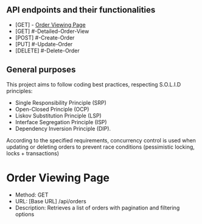 ## API endpoints and their functionalities

- [GET] - [Order Viewing Page](#Order-Viewing-Page) 
- [GET] #-Detailed-Order-View 
- [POST] #-Create-Order
- [PUT] #-Update-Order 
- [DELETE] #-Delete-Order 

## General purposes

This project aims to follow coding best practices, respecting S.O.L.I.D principles: 

- Single Responsibility Principle (SRP)
- Open-Closed Principle (OCP)
- Liskov Substitution Principle (LSP) 
- Interface Segregation Principle (ISP) 
- Dependency Inversion Principle (DIP).

According to the specified requirements, concurrency control is used when updating or deleting orders to prevent race conditions (pessimistic locking,  locks + transactions) 

# Order Viewing Page
- Method: GET
- URL: [Base URL] /api/orders
- Description: Retrieves a list of orders with pagination and filtering options

